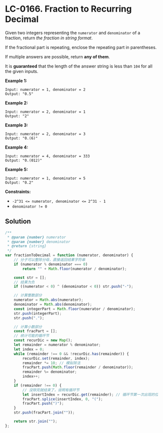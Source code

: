 # LC-0166. Fraction to Recurring Decimal

Given two integers representing the `numerator` and `denominator` of a fraction, return _the fraction in string format_.

If the fractional part is repeating, enclose the repeating part in parentheses.

If multiple answers are possible, return **any of them**.

It is **guaranteed** that the length of the answer string is less than `104` for all the given inputs.

**Example 1:**

```
Input: numerator = 1, denominator = 2
Output: "0.5"
```

**Example 2:**

```
Input: numerator = 2, denominator = 1
Output: "2"
```

**Example 3:**

```
Input: numerator = 2, denominator = 3
Output: "0.(6)"
```

**Example 4:**

```
Input: numerator = 4, denominator = 333
Output: "0.(012)"
```

**Example 5:**

```
Input: numerator = 1, denominator = 5
Output: "0.2"
```

**Constraints:**

-   `-2^31 <= numerator, denominator <= 2^31 - 1`
-   `denominator != 0`

## Solution

```javascript
/**
 * @param {number} numerator
 * @param {number} denominator
 * @return {string}
 */
var fractionToDecimal = function (numerator, denominator) {
    // 分子可以整除分母，直接返回结果字符串
    if (numerator % denominator === 0)
        return "" + Math.floor(numerator / denominator);

    const str = [];
    // 结果为负
    if ((numerator < 0) ^ (denominator < 0)) str.push("-");

    // 计算整数部分
    numerator = Math.abs(numerator);
    denominator = Math.abs(denominator);
    const integerPart = Math.floor(numerator / denominator);
    str.push(integerPart);
    str.push(".");

    // 计算小数部分
    const fracPart = [];
    // 统计可能的循环节
    const recurDic = new Map();
    let remainder = numerator % denominator;
    let index = 0;
    while (remainder !== 0 && !recurDic.has(remainder)) {
        recurDic.set(remainder, index);
        remainder *= 10; // 模拟除法
        fracPart.push(Math.floor(remainder / denominator));
        remainder %= denominator;
        index++;
    }
    if (remainder !== 0) {
        // 没除完就结束了，说明有循环节
        let insertIndex = recurDic.get(remainder); // 循环节第一次出现的位置
        fracPart.splice(insertIndex, 0, "(");
        fracPart.push(")");
    }
    str.push(fracPart.join(""));

    return str.join("");
};
```
